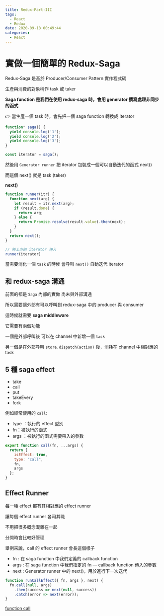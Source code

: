 ```yaml
---
title: Redux-Part-III
tags:
  - React
  - Redux 
date: 2020-09-18 00:49:44
categories:
  - React
---
```


# 實做一個簡單的 Redux-Saga

Redux-Saga 是基於 Producer/Consumer Pattern 實作程式碼

生產與消費的對象稱作 task 或 taker

**Saga function 是我們在使用 redux-saga 時，會用 generator 撰寫處理非同步的函式**

👉 當生產一個 task 時，會先把一個 saga function 轉換成 iterator

```javascript
function* saga() {
  yield console.log('1');
  yield console.log('2');
  yield console.log('3');
}

const iterator = saga();
```

然後用 `Generator runner` 把 iterator 包裝成一個可以自動迭代的函式 next()

而這個 next() 就是 task (taker)

**next()**

```javascript
function runner(itr) {
  function next(arg) {
    let result = itr.next(arg);
    if (result.done) {
      return arg;
    } else {
      return Promise.resolve(result.value).then(next);
    }
  }
  return next();
}

// 將上方的 iterator 傳入
runner(iterator)
```

當需要消化一個 `task` 的時候 會呼叫 `next()` 自動迭代 iterator

## 和 redux-saga 溝通

前面的都是 `Saga` 內部的實做 尚未與外部溝通

所以需要讓外部有可以呼叫到  redux-saga 中的 producer 與 consumer

這時候就需要 **saga middleware**

它需要有兩個功能

一個是外部呼叫後 可以在 channel 中新增一個 `task`

另一個是在外部呼叫 `store.dispatch(action)` 後，消耗在 channel 中相對應的 task

## 5 種 saga effect

* take
* call
* put
* takeEvery
* fork 

例如經常使用的 `call`:

* type ：執行的 effect 型別 
* fn：被執行的函式
* args ：被執行的函式需要帶入的參數

```javascript
export function call(fn, ...args) {
  return {
    isEffect: true,
    type: "call",
    fn,
    args
  };
}
```

## Effect Runner

每一種 effect 都有其相對應的 effect runner

讓每個 effect runner 各司其職

不用把很多概念混雜在一起

分開時會比較好管理

舉例來說，call 的 effect runner 會長這個樣子

* fn : 在 saga function 中我們定義的 callback function
* args : 在 saga function 中我們指定的 fn — callback function 傳入的參數
* next : Generator runner 中的 next()，用於進行下一次迭代

```javascript
function runCallEffect({ fn, args }, next) {
  fn.call(null, args)
    .then(success => next(null, success))
    .catch(error => next(error));
}
```

[function call](https://developer.mozilla.org/en-US/docs/Web/JavaScript/Reference/Global_Objects/Function/call)

